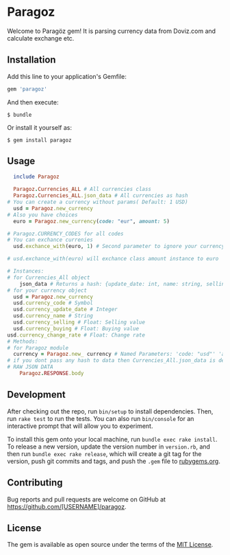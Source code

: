 # Paragoz

Welcome to Paragöz gem! It is parsing currency
data from Doviz.com and calculate exchange etc.

## Installation

Add this line to your application's Gemfile:

```ruby
gem 'paragoz'
```

And then execute:

    $ bundle

Or install it yourself as:

    $ gem install paragoz

## Usage

```ruby
  include Paragoz

  Paragoz.Currencies_ALL # All currencies class
  Paragoz.Currencies_ALL.json_data # All currencies as hash
# You can create a currency without params( Default: 1 USD)
  usd = Paragoz.new_currency
# Also you have choices
  euro = Paragoz.new_currency(code: "eur", amount: 5)

# Paragoz.CURRENCY_CODES for all codes
# You can exchance currenies
  usd.exchance_with(euro, 1) # Second parameter to ignore your currency amount 

# usd.exchance_with(euro) will exchance class amount instance to euro

# Instances:
# for Currencies_All object
    json_data # Returns a hash: {update_date: int, name: string, selling: float, buying: float, change_rate: float}
# for your currency object
  usd = Paragoz.new_currency
  usd.currency_code # Symbol
  usd.currency_update_date # Integer
  usd.currency_name # String
  usd.currency_selling # Float: Selling value
  usd.currency_buying # Float: Buying value
usd.currency_change_rate # Float: Change rate
# Methods:
# for Paragoz module
  currency = Paragoz.new_ currency # Named Parameters: 'code: "usd"' 'amount: 1' 'data: nil'
# if you dont pass any hash to data then Currencies_All.json_data is default.
# RAW JSON DATA
    Paragoz.RESPONSE.body

```

## Development

After checking out the repo, run `bin/setup` to install dependencies. Then, run `rake test` to run the tests. You can also run `bin/console` for an interactive prompt that will allow you to experiment.

To install this gem onto your local machine, run `bundle exec rake install`. To release a new version, update the version number in `version.rb`, and then run `bundle exec rake release`, which will create a git tag for the version, push git commits and tags, and push the `.gem` file to [rubygems.org](https://rubygems.org).

## Contributing

Bug reports and pull requests are welcome on GitHub at https://github.com/[USERNAME]/paragoz.

## License

The gem is available as open source under the terms of the [MIT License](http://opensource.org/licenses/MIT).
